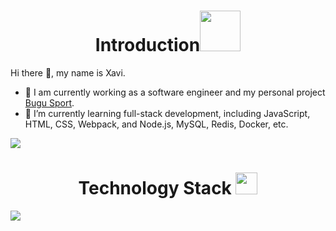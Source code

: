 <h1 align="center">Introduction<img src="https://media.giphy.com/media/bcKmIWkUMCjVm/giphy.gif" width="65"></h1>

Hi there 👋, my name is Xavi.
- 🔭 I am currently working as a software engineer and my personal project [Bugu Sport](https://www.bugusport.com).
- 🌱 I’m currently learning full-stack development, including JavaScript, HTML, CSS, Webpack, and Node.js, MySQL, Redis, Docker, etc.

<!-- - 👯 I’m looking to collaborate on ...
- 🤔 I’m looking for help with ...
- 💬 Ask me about ... 
- 😄 Pronouns: ...
- ⚡ Fun fact: ... -->

<p align = "left">
<img src="https://github-readme-stats.vercel.app/api?username=HeXavi8&hide=issues&count_private=true&show_icons=true"/>
</p>

<h1 align="center">Technology Stack <img src="https://media.giphy.com/media/WUlplcMpOCEmTGBtBW/giphy.gif" width="35"></h1>

<p align = "left">
<img src="https://github-readme-stats.vercel.app/api/top-langs/?username=HeXavi8&count_private=true&layout=compact"/>
</p>
